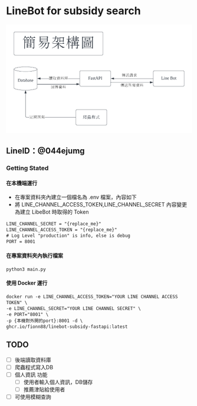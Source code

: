 # LineBot for subsidy search

![image](https://github.com/Fionn88/LineBot-Subsidy/blob/main/%E6%9E%B6%E6%A7%8B%E5%9C%96.png)

## LineID：@044ejumg
 
### Getting Stated


#### 在本機端運行
- 在專案資料夾內建立一個檔名為 .env 檔案，內容如下
- 將 LINE_CHANNEL_ACCESS_TOKEN,LINE_CHANNEL_SECRET 內容變更為建立 LibeBot 時取得的 Token

```
LINE_CHANNEL_SECRET = "{replace_me}"
LINE_CHANNEL_ACCESS_TOKEN = "{replace_me}"
# Log Level "production" is info, else is debug
PORT = 8001
```
#### 在專案資料夾內執行檔案

```
python3 main.py
```

#### 使用 Docker 運行
```
docker run -e LINE_CHANNEL_ACCESS_TOKEN="YOUR LINE CHANNEL ACCESS TOKEN" \
-e LINE_CHANNEL_SECRET="YOUR LINE CHANNEL SECRET" \
-e PORT="8001" \
-p {本機對外開的port}:8001 -d \
ghcr.io/fionn88/linebot-subsidy-fastapi:latest
```

## TODO

- [ ] 後端讀取資料庫
- [ ] 爬蟲程式寫入DB
- [ ] 個人資訊 功能
  - [ ] 使用者輸入個人資訊，DB儲存
  - [ ] 推薦津貼給使用者
- [ ] 可使用模糊查詢
